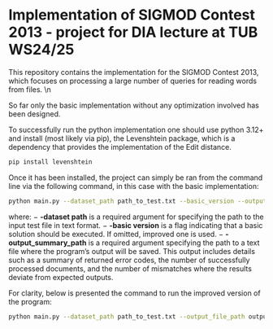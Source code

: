 # Implementation of SIGMOD Contest 2013 - project for DIA lecture at TUB WS24/25

This repository contains the implementation for the SIGMOD Contest 2013, which focuses on processing a large number of queries for reading words from files. \\n

So far only the basic implementation without any optimization involved has been designed.

To successfully run the python implementation one should use python 3.12+ and install (most likely via
pip), the Levenshtein package, which is a dependency that provides the implementation of the Edit distance.

  ```sh
pip install levenshtein
   ```

Once it has been installed, the project can simply be ran from the command line via the following command,
in this case with the basic implementation:

  ```sh
  python main.py --dataset_path path_to_test.txt --basic_version --output_file_path output_file.txt
   ```
where:
− **-dataset path** is a required argument for specifying the path to the input test file in text format.
− **-basic version** is a flag indicating that a basic solution should be executed. If omitted, improved one is used.
− **-output_summary_path** is a required argument specifying the path to a text file where the program’s output will
be saved. This output includes details such as a summary of returned error codes, the number of successfully
processed documents, and the number of mismatches where the results deviate from expected outputs.

For clarity, below is presented the command to run the improved version of the program:
 ```sh
python main.py --dataset_path path_to_test.txt --output_file_path output_file.txt
 ```
